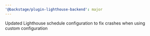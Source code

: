 ```yaml
---
'@backstage/plugin-lighthouse-backend': major
---
```


Updated Lighthouse schedule configuration to fix crashes when using custom configuration
